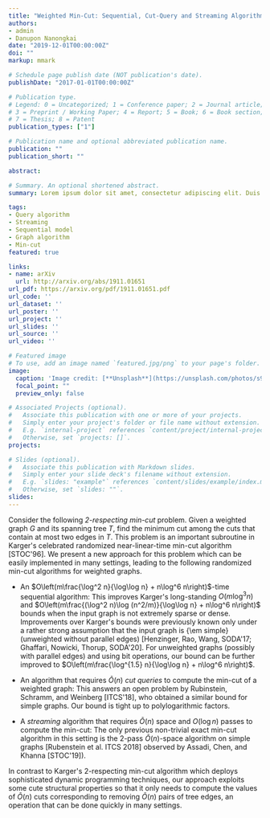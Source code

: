 ```yaml
---
title: "Weighted Min-Cut: Sequential, Cut-Query and Streaming Algorithms"
authors:
- admin
- Danupon Nanongkai
date: "2019-12-01T00:00:00Z"
doi: ""
markup: mmark

# Schedule page publish date (NOT publication's date).
publishDate: "2017-01-01T00:00:00Z"

# Publication type.
# Legend: 0 = Uncategorized; 1 = Conference paper; 2 = Journal article;
# 3 = Preprint / Working Paper; 4 = Report; 5 = Book; 6 = Book section;
# 7 = Thesis; 8 = Patent
publication_types: ["1"]

# Publication name and optional abbreviated publication name.
publication: ""
publication_short: ""

abstract: 

# Summary. An optional shortened abstract.
summary: Lorem ipsum dolor sit amet, consectetur adipiscing elit. Duis posuere tellus ac convallis placerat. Proin tincidunt magna sed ex sollicitudin condimentum.

tags:
- Query algorithm
- Streaming
- Sequential model
- Graph algorithm
- Min-cut
featured: true

links:
- name: arXiv
  url: http://arxiv.org/abs/1911.01651
url_pdf: https://arxiv.org/pdf/1911.01651.pdf
url_code: ''
url_dataset: ''
url_poster: ''
url_project: ''
url_slides: ''
url_source: ''
url_video: ''

# Featured image
# To use, add an image named `featured.jpg/png` to your page's folder. 
image:
  caption: 'Image credit: [**Unsplash**](https://unsplash.com/photos/s9CC2SKySJM)'
  focal_point: ""
  preview_only: false

# Associated Projects (optional).
#   Associate this publication with one or more of your projects.
#   Simply enter your project's folder or file name without extension.
#   E.g. `internal-project` references `content/project/internal-project/index.md`.
#   Otherwise, set `projects: []`.
projects:

# Slides (optional).
#   Associate this publication with Markdown slides.
#   Simply enter your slide deck's filename without extension.
#   E.g. `slides: "example"` references `content/slides/example/index.md`.
#   Otherwise, set `slides: ""`.
slides: 
---
```


Consider the following *2-respecting min-cut* problem. Given a weighted graph $G$ and its spanning tree $T$, find the minimum cut among the cuts that contain at most two edges in $T$. This problem is an important subroutine in Karger's celebrated randomized near-linear-time min-cut algorithm [STOC'96]. We present a new approach for this problem which can be easily implemented in many settings, leading to the following randomized min-cut algorithms for weighted graphs. 

* An $O\left(m\frac{\log^2 n}{\log\log n} + n\log^6 n\right)$-time sequential algorithm: This improves Karger's long-standing $O(m \log^3 n)$ and $O\left(m\frac{(\log^2 n)\log (n^2/m)}{\log\log n} + n\log^6 n\right)$ bounds when the input graph is not extremely sparse or dense. Improvements over Karger's bounds were previously known only under a rather strong assumption that the input graph is {\em simple} (unweighted without parallel edges) [Henzinger, Rao, Wang, SODA'17; Ghaffari, Nowicki, Thorup, SODA'20]. For unweighted graphs  (possibly with parallel edges) and using bit operations, our bound can be further improved to $O\left(m\frac{\log^{1.5} n}{\log\log n} + n\log^6 n\right)$. 
	
* An algorithm that requires $\tilde O(n)$ *cut queries* to compute the min-cut of a weighted graph: This answers an open problem by Rubinstein, Schramm, and Weinberg [ITCS'18], who obtained a similar bound for simple graphs. Our bound is tight up to polylogarithmic factors. 
	
* A *streaming* algorithm that requires $\tilde O(n)$ space and $O(\log n)$ passes to compute the min-cut: The only previous non-trivial exact min-cut algorithm in this setting is the 2-pass $\tilde O(n)$-space algorithm on simple graphs [Rubenstein et al. ITCS 2018] observed by Assadi, Chen, and Khanna [STOC'19]). 

In contrast to Karger's 2-respecting min-cut algorithm which deploys sophisticated dynamic programming techniques, our approach exploits some cute structural properties so that it only needs to compute the values of $\tilde O(n)$ cuts corresponding to removing $\tilde O(n)$ pairs of tree edges, an operation that can be done quickly in many settings.  
